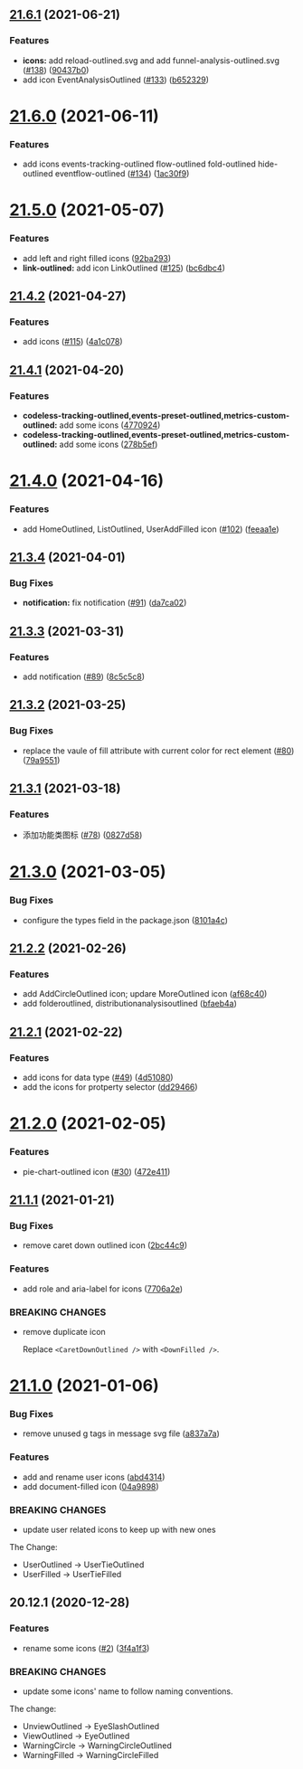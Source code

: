 ## [21.6.1](https://github.com/growingio/gio-design-icons/compare/v21.6.0...v21.6.1) (2021-06-21)


### Features

* **icons:** add reload-outlined.svg and add funnel-analysis-outlined.svg ([#138](https://github.com/growingio/gio-design-icons/issues/138)) ([90437b0](https://github.com/growingio/gio-design-icons/commit/90437b0ccf2c1183fec0185b9f7285ec0adb423d))
* add icon EventAnalysisOutlined ([#133](https://github.com/growingio/gio-design-icons/issues/133)) ([b652329](https://github.com/growingio/gio-design-icons/commit/b6523299b0b40aeca7c2dbe003ca336dfec0e491))



# [21.6.0](https://github.com/growingio/gio-design-icons/compare/v21.5.0...v21.6.0) (2021-06-11)


### Features

* add icons events-tracking-outlined flow-outlined fold-outlined hide-outlined eventflow-outlined ([#134](https://github.com/growingio/gio-design-icons/issues/134)) ([1ac30f9](https://github.com/growingio/gio-design-icons/commit/1ac30f999b7871d0185996d54a086565fd81404b))



# [21.5.0](https://github.com/growingio/gio-design-icons/compare/v21.4.2...v21.5.0) (2021-05-07)


### Features

* add left and right filled icons ([92ba293](https://github.com/growingio/gio-design-icons/commit/92ba293bd97732f86af7a5eee6ed27dddee1c522))
* **link-outlined:** add icon LinkOutlined  ([#125](https://github.com/growingio/gio-design-icons/issues/125)) ([bc6dbc4](https://github.com/growingio/gio-design-icons/commit/bc6dbc47a6fd8c92fe0ca21281ba5ee21ba81f57))



## [21.4.2](https://github.com/growingio/gio-design-icons/compare/v21.4.1...v21.4.2) (2021-04-27)


### Features

* add icons ([#115](https://github.com/growingio/gio-design-icons/issues/115)) ([4a1c078](https://github.com/growingio/gio-design-icons/commit/4a1c078d193e576b000105b16454de16e04d6226))



## [21.4.1](https://github.com/growingio/gio-design-icons/compare/v21.4.0...v21.4.1) (2021-04-20)


### Features

* **codeless-tracking-outlined,events-preset-outlined,metrics-custom-outlined:** add some icons ([4770924](https://github.com/growingio/gio-design-icons/commit/4770924a10d3a59be575a79f0db03578bc9a7d5a))
* **codeless-tracking-outlined,events-preset-outlined,metrics-custom-outlined:** add some icons ([278b5ef](https://github.com/growingio/gio-design-icons/commit/278b5ef1cfb905e893464a6cccd6b70e6021b038))



# [21.4.0](https://github.com/growingio/gio-design-icons/compare/v21.3.4...v21.4.0) (2021-04-16)


### Features

* add HomeOutlined, ListOutlined, UserAddFilled icon ([#102](https://github.com/growingio/gio-design-icons/issues/102)) ([feeaa1e](https://github.com/growingio/gio-design-icons/commit/feeaa1e1a36abf3fab39c75f277a744572c90ddb))



## [21.3.4](https://github.com/growingio/gio-design-icons/compare/v21.3.3...v21.3.4) (2021-04-01)


### Bug Fixes

* **notification:** fix notification ([#91](https://github.com/growingio/gio-design-icons/issues/91)) ([da7ca02](https://github.com/growingio/gio-design-icons/commit/da7ca02e4f5bd8ea22cae7a7145aa0b0fd1206c4))



## [21.3.3](https://github.com/growingio/gio-design-icons/compare/v21.3.2...v21.3.3) (2021-03-31)


### Features

* add notification ([#89](https://github.com/growingio/gio-design-icons/issues/89)) ([8c5c5c8](https://github.com/growingio/gio-design-icons/commit/8c5c5c8ce80db439b1f3767da6d4c7f364ba7afd))



## [21.3.2](https://github.com/growingio/gio-design-icons/compare/v21.3.1...v21.3.2) (2021-03-25)


### Bug Fixes

* replace the vaule of fill attribute with current color for rect element ([#80](https://github.com/growingio/gio-design-icons/issues/80)) ([79a9551](https://github.com/growingio/gio-design-icons/commit/79a9551a7aaaa78273d14c5741926dfbb7a02831))



## [21.3.1](https://github.com/growingio/gio-design-icons/compare/v21.3.0...v21.3.1) (2021-03-18)


### Features

* 添加功能类图标 ([#78](https://github.com/growingio/gio-design-icons/issues/78)) ([0827d58](https://github.com/growingio/gio-design-icons/commit/0827d5831ad0fabc4bdeae37720fdde260bf195f))



# [21.3.0](https://github.com/growingio/gio-design-icons/compare/v21.2.2...v21.3.0) (2021-03-05)


### Bug Fixes

* configure the types field in the package.json ([8101a4c](https://github.com/growingio/gio-design-icons/commit/8101a4ce58fd0defeece0a5cb16e183f974118ba))



## [21.2.2](https://github.com/growingio/gio-design-icons/compare/v21.2.1...v21.2.2) (2021-02-26)


### Features

* add AddCircleOutlined icon; updare MoreOutlined icon ([af68c40](https://github.com/growingio/gio-design-icons/commit/af68c406ccc853b8e6c87881b51356081bf97809))
* add folderoutlined, distributionanalysisoutlined ([bfaeb4a](https://github.com/growingio/gio-design-icons/commit/bfaeb4a0a8f935e595cd4fe5ea79668f93cb8f38))



## [21.2.1](https://github.com/growingio/gio-design-icons/compare/v21.2.0...v21.2.1) (2021-02-22)


### Features

* add icons for data type ([#49](https://github.com/growingio/gio-design-icons/issues/49)) ([4d51080](https://github.com/growingio/gio-design-icons/commit/4d510802b343c9429eedc7788f6370257e3b5fd1))
* add the icons for protperty selector ([dd29466](https://github.com/growingio/gio-design-icons/commit/dd29466b9601986fa0a301237069d680d2dc04d3))



# [21.2.0](https://github.com/growingio/gio-design-icons/compare/v21.1.1...v21.2.0) (2021-02-05)


### Features

* pie-chart-outlined icon ([#30](https://github.com/growingio/gio-design-icons/issues/30)) ([472e411](https://github.com/growingio/gio-design-icons/commit/472e41170c3b9bb02ad955b9c0c7ea5fdf504834))



## [21.1.1](https://github.com/growingio/gio-design-icons/compare/v21.1.0...v21.1.1) (2021-01-21)


### Bug Fixes

* remove caret down outlined icon ([2bc44c9](https://github.com/growingio/gio-design-icons/commit/2bc44c99c360cc7678f0340a342dd2a90197efcc))


### Features

* add role and aria-label for icons ([7706a2e](https://github.com/growingio/gio-design-icons/commit/7706a2e9b3541c17afd3e5e3491c8e3553cbb295))


### BREAKING CHANGES

* remove duplicate icon

  Replace `<CaretDownOutlined />` with `<DownFilled />`.



# [21.1.0](https://github.com/growingio/gio-design-icons/compare/v20.12.1...v21.1.0) (2021-01-06)


### Bug Fixes

* remove unused g tags in message svg file ([a837a7a](https://github.com/growingio/gio-design-icons/commit/a837a7a931eac20338abb1eb8347a8fe8eaa7331))


### Features

* add and rename user icons ([abd4314](https://github.com/growingio/gio-design-icons/commit/abd4314e49a0624c48cf693b9aae404a76a51a59))
* add document-filled icon ([04a9898](https://github.com/growingio/gio-design-icons/commit/04a989872dc31c99e2d195f62240f0a2d123c90f))


### BREAKING CHANGES

* update user related icons to keep up with new ones

The Change:
- UserOutlined -> UserTieOutlined
- UserFilled -> UserTieFilled



## 20.12.1 (2020-12-28)


### Features

* rename some icons ([#2](https://github.com/growingio/gio-design-icons/issues/2)) ([3f4a1f3](https://github.com/growingio/gio-design-icons/commit/3f4a1f3831b6c6d3714703d5324164b69c2e67f6))


### BREAKING CHANGES

* update some icons' name to follow naming conventions.

The change:

- UnviewOutlined -> EyeSlashOutlined
- ViewOutlined -> EyeOutlined
- WarningCircle -> WarningCircleOutlined
- WarningFilled -> WarningCircleFilled



